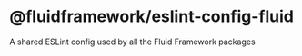 # @fluidframework/eslint-config-fluid

A shared ESLint config used by all the Fluid Framework packages
